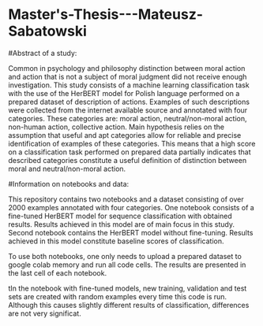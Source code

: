 # Master's-Thesis---Mateusz-Sabatowski
#Abstract of a study: 

Common in psychology and philosophy distinction between moral action and action that is not a subject of moral judgment did not receive enough investigation. This study consists of a machine learning classification task with the use of the HerBERT model for Polish language performed on a prepared dataset of description of actions. Examples of such descriptions were collected from the internet available source and annotated with four categories. These categories are: moral action, neutral/non-moral action, non-human action, collective action. Main hypothesis relies on the assumption that useful and apt categories allow for reliable and precise identification of examples of these categories. This means that a high score on a classification task performed on prepared data partially indicates that described categories constitute a useful definition of distinction between moral and neutral/non-moral action.

#Information on notebooks and data: 

This repository contains two notebooks and a dataset consisting of over 2000 examples annotated with four categories. One notebook consists of a fine-tuned HerBERT model for sequence classification with obtained results. Results achieved in this model are of main focus in this study. Second notebook contains the HerBERT model without fine-tuning. Results achieved in this model constitute baseline  scores of classification.

To use both notebooks, one only needs to upload a prepared dataset to google colab memory and run all code cells. The results are presented in the last cell of each notebook. 

tIn the notebook with fine-tuned models, new training, validation and test sets are created with random examples every time this code is run. Although this causes slightly different results of classification, differences are not very significat. 
